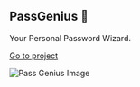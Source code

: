 ## PassGenius 🔐
Your Personal Password Wizard.

[Go to project](https://km-js.github.io/pass-genius/)

![Pass Genius Image](https://dev-to-uploads.s3.amazonaws.com/uploads/articles/f82oob77arxpev48emxg.png)
